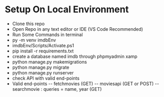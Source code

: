 # Setup On Local Environment
- Clone this repo
- Open Repo in any text editor or IDE (VS Code Recommended)
- Run Some Commands in terminal
-  py -m venv imdbEnv
-  imdbEnv/Scripts/Activate.ps1
-  pip install -r requirements.txt
-  create a database named imdb through phpmyadmin xamp
-  python manage.py makemigrations
-  python manage.py migrate
-  python manage.py runserver
-  check API with valid end-points
-  Valid end-points 
-- fetchmovies (GET)
-- moviesapi (GET or POST)
-- searchmovie : queries = name, year (GET)

